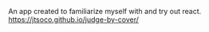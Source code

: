 An app created to familiarize myself with and try out react. https://jtsoco.github.io/judge-by-cover/
